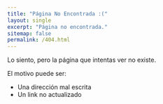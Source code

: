 ```yaml
---
title: "Página No Encontrada :("
layout: single
excerpt: "Página no encontrada."
sitemap: false
permalink: /404.html
---
```


<p>Lo siento, pero la página que intentas ver no existe.</p>
<p>El motivo puede ser:</p>
<ul>
  <li>Una dirección mal escrita</li>
  <li>Un link no actualizado</li>
</ul>

<script type="text/javascript">
  var GOOG_FIXURL_LANG = 'es';
  var GOOG_FIXURL_SITE = '{{ site.url }}'
</script>
<script type="text/javascript"
  src="//linkhelp.clients.google.com/tbproxy/lh/wm/fixurl.js">
</script>
